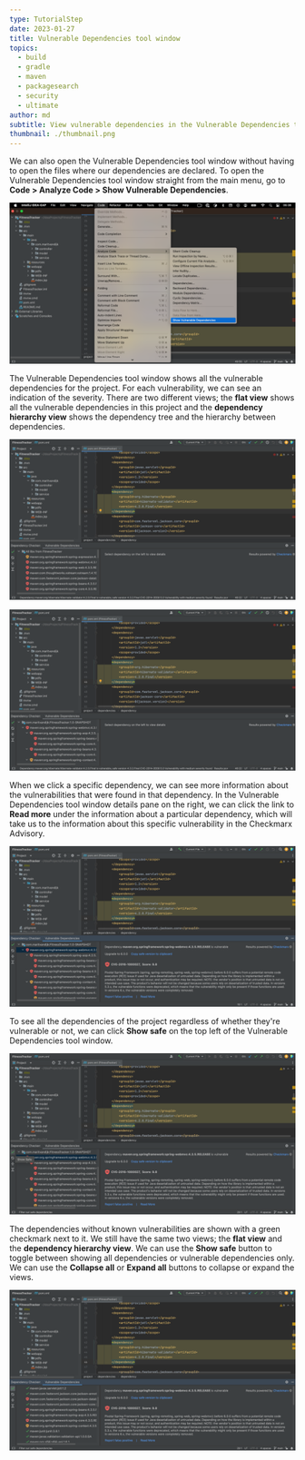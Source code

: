 ```yaml
---
type: TutorialStep
date: 2023-01-27
title: Vulnerable Dependencies tool window
topics:
  - build
  - gradle
  - maven
  - packagesearch
  - security
  - ultimate
author: md
subtitle: View vulnerable dependencies in the Vulnerable Dependencies tool window
thumbnail: ./thumbnail.png
---
```


We can also open the Vulnerable Dependencies tool window without having to open the files where our dependencies are declared. To open the Vulnerable Dependencies tool window straight from the main menu, go to **Code > Analyze Code > Show Vulnerable Dependencies**.

![Open Vulnerable Dependencies tool window from menu](open-from-menu.png)

The Vulnerable Dependencies tool window shows all the vulnerable dependencies for the project. For each vulnerability, we can see an indication of the severity. There are two different views; the **flat view** shows all the vulnerable dependencies in this project and the **dependency hierarchy view** shows the dependency tree and the hierarchy between dependencies.

![Vulnerable Dependencies tool window flat view](flat-view.png)

![Vulnerable Dependencies tool window dependency hierarchy view](dependency-hierarchy-view.png)

When we click a specific dependency, we can see more information about the vulnerabilities that were found in that dependency. In the Vulnerable Dependencies tool window details pane on the right, we can click the link to **Read more** under the information about a particular dependency, which will take us to the information about this specific vulnerability in the Checkmarx Advisory.

![Vulnerable Dependencies tool window details](details.png)

To see all the dependencies of the project regardless of whether they're vulnerable or not, we can click **Show safe** on the top left of the Vulnerable Dependencies tool window.

![Show safe button](show-safe-button.png)

The dependencies without known vulnerabilities are shown with a green checkmark next to it. We still have the same two views; the **flat view** and the **dependency hierarchy view**. We can use the **Show safe** button to toggle between showing all dependencies or vulnerable dependencies only. We can use the **Collapse all** or **Expand all** buttons to collapse or expand the views.

![Show safe](show-safe.png)

